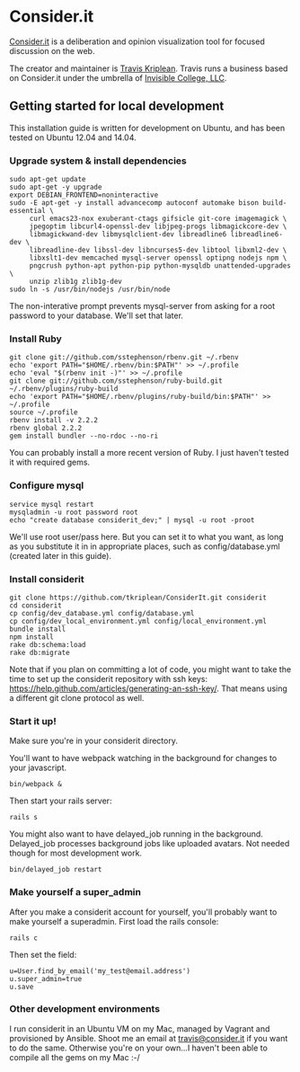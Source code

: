 Consider.it
===========

[Consider.it][1] is a deliberation and opinion visualization tool for focused
discussion on the web.

[1]: <https://consider.it>

The creator and maintainer is [Travis Kriplean][2]. Travis runs a business based
on Consider.it under the umbrella of [Invisible College, LLC][3].

[2]: <tkriplean@gmail.com>

[3]: <https://invisible.college>

Getting started for local development
-------------------------------------

This installation guide is written for development on Ubuntu, and has been tested on Ubuntu 12.04 and 14.04. 

### Upgrade system & install dependencies

```
sudo apt-get update
sudo apt-get -y upgrade
export DEBIAN_FRONTEND=noninteractive
sudo -E apt-get -y install advancecomp autoconf automake bison build-essential \
     curl emacs23-nox exuberant-ctags gifsicle git-core imagemagick \
     jpegoptim libcurl4-openssl-dev libjpeg-progs libmagickcore-dev \
     libmagickwand-dev libmysqlclient-dev libreadline6 libreadline6-dev \
     libreadline-dev libssl-dev libncurses5-dev libtool libxml2-dev \
     libxslt1-dev memcached mysql-server openssl optipng nodejs npm \
     pngcrush python-apt python-pip python-mysqldb unattended-upgrades \
     unzip zlib1g zlib1g-dev
sudo ln -s /usr/bin/nodejs /usr/bin/node
```

The non-interative prompt prevents mysql-server from asking for a root password to your database. We'll set that later. 

### Install Ruby
```
git clone git://github.com/sstephenson/rbenv.git ~/.rbenv
echo 'export PATH="$HOME/.rbenv/bin:$PATH"' >> ~/.profile
echo 'eval "$(rbenv init -)"' >> ~/.profile
git clone git://github.com/sstephenson/ruby-build.git ~/.rbenv/plugins/ruby-build
echo 'export PATH="$HOME/.rbenv/plugins/ruby-build/bin:$PATH"' >> ~/.profile
source ~/.profile
rbenv install -v 2.2.2
rbenv global 2.2.2
gem install bundler --no-rdoc --no-ri
```

You can probably install a more recent version of Ruby. I just haven't tested it with required gems. 


### Configure mysql 

```
service mysql restart
mysqladmin -u root password root
echo "create database considerit_dev;" | mysql -u root -proot
```

We'll use root user/pass here. But you can set it to what you want, as long as you substitute it in in appropriate places, such as config/database.yml (created later in this guide).

### Install considerit

```
git clone https://github.com/tkriplean/ConsiderIt.git considerit
cd considerit
cp config/dev_database.yml config/database.yml
cp config/dev_local_environment.yml config/local_environment.yml
bundle install
npm install
rake db:schema:load
rake db:migrate
```

Note that if you plan on committing a lot of code, you might want to take the time to set up the considerit repository with ssh keys: https://help.github.com/articles/generating-an-ssh-key/. That means using a different git clone protocol as well. 


### Start it up!

Make sure you're in your considerit directory.

You'll want to have webpack watching in the background for changes to your javascript.

```
bin/webpack &
```

Then start your rails server:

```
rails s
```

You might also want to have delayed_job running in the background. Delayed_job processes background jobs like uploaded avatars. Not needed though for most development work.

```
bin/delayed_job restart
```

### Make yourself a super_admin

After you make a considerit account for yourself, you'll probably want to make yourself a superadmin. First load the rails console:

```
rails c
```

Then set the field:

```
u=User.find_by_email('my_test@email.address')
u.super_admin=true
u.save
```


### Other development environments

I run considerit in an Ubuntu VM on my Mac, managed by Vagrant and provisioned by Ansible. Shoot me an email at travis@consider.it if you want to do the same. Otherwise you're on your own...I haven't been able to compile all the gems on my Mac :-/